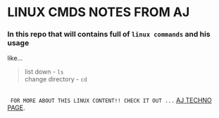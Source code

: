 # LINUX CMDS NOTES FROM AJ
### In this repo that will contains full of `linux commands` and his usage 
like...
> list down  - `ls`<br>
> change directory - `cd`

<br> ` FOR MORE ABOUT THIS LINUX CONTENT!! CHECK IT OUT ...`
[AJ TECHNO PAGE](https://www.ajtechnopage.blogspot.com "blogspace contains of linux").
